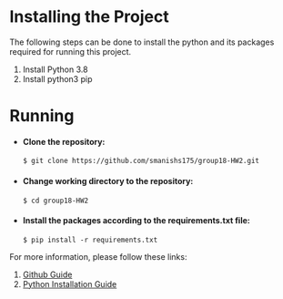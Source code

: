 # Installing the Project
The following steps can be done to install the python and its packages required for running this project.

1. Install Python 3.8
2. Install python3 pip

# Running 
* #### Clone the repository:
    `$ git clone https://github.com/smanishs175/group18-HW2.git
` 
* #### Change working directory to the repository:
    `$ cd group18-HW2`
* #### Install the packages according to the requirements.txt file:
    `$ pip install -r requirements.txt`

For more information, please follow these links:

1. [Github Guide](https://docs.github.com/en/repositories/creating-and-managing-repositories/cloning-a-repository)
2. [Python Installation Guide](https://realpython.com/installing-python/)